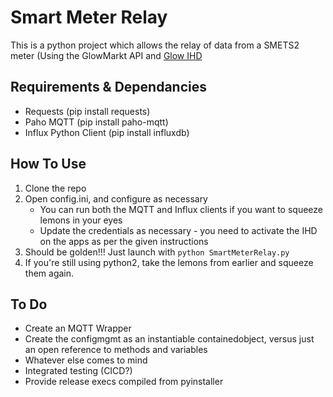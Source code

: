 # Smart Meter Relay


This is a python project which allows the relay of data from a SMETS2 meter (Using the GlowMarkt API and [Glow IHD](https://shop.glowmarkt.com/products/display-and-cad-combined-for-smart-meter-customers)
## Requirements & Dependancies
- Requests (pip install requests)
- Paho MQTT (pip install paho-mqtt)
- Influx Python Client (pip install influxdb)

## How To Use
1. Clone the repo
2. Open config.ini, and configure as necessary
	- You can run both the MQTT and Influx clients if you want to squeeze lemons in your eyes
	- Update the credentials as necessary - you need to activate the IHD on the apps as per the given instructions
3. Should be golden!!! Just launch with `python SmartMeterRelay.py`
4. If you're still using python2, take the lemons from earlier and squeeze them again.

## To Do
- Create an MQTT Wrapper
- Create the configmgmt as an instantiable containedobject, versus just an open reference to methods and variables
- Whatever else comes to mind
- Integrated testing (CICD?)
- Provide release execs compiled from pyinstaller
